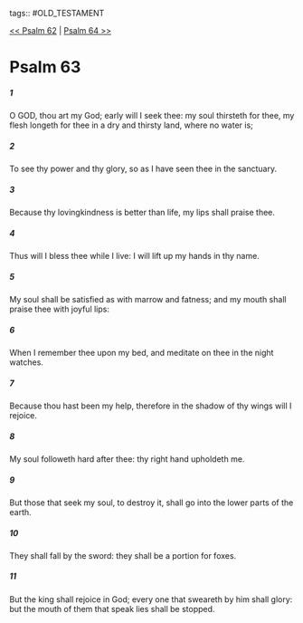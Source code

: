 tags:: #OLD_TESTAMENT

[<< Psalm 62](OLD_TESTAMENT/19_Psalms/Psalm_62.md) | [Psalm 64 >>](OLD_TESTAMENT/19_Psalms/Psalm_64.md)

# Psalm 63

##### 1

O GOD, thou art my God; early will I seek thee: my soul thirsteth for thee, my flesh longeth for thee in a dry and thirsty land, where no water is;

##### 2

To see thy power and thy glory, so as I have seen thee in the sanctuary.

##### 3

Because thy lovingkindness is better than life, my lips shall praise thee.

##### 4

Thus will I bless thee while I live: I will lift up my hands in thy name.

##### 5

My soul shall be satisfied as with marrow and fatness; and my mouth shall praise thee with joyful lips:

##### 6

When I remember thee upon my bed, and meditate on thee in the night watches.

##### 7

Because thou hast been my help, therefore in the shadow of thy wings will I rejoice.

##### 8

My soul followeth hard after thee: thy right hand upholdeth me.

##### 9

But those that seek my soul, to destroy it, shall go into the lower parts of the earth.

##### 10

They shall fall by the sword: they shall be a portion for foxes.

##### 11

But the king shall rejoice in God; every one that sweareth by him shall glory: but the mouth of them that speak lies shall be stopped.
